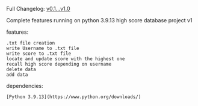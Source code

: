 Full Changelog: [v0.1...v1.0](https://github.com/SCHMUCK-07/High-Score-Database/compare/v0.1...v1.0)

Complete features running on python 3.9.13 high score database project v1

features:

    .txt file creation
    write Username to .txt file
    write score to .txt file
    locate and update score with the highest one
    recall high score depending on username
    delete data
    add data

dependencies:

    [Python 3.9.13](https://www.python.org/downloads/)
